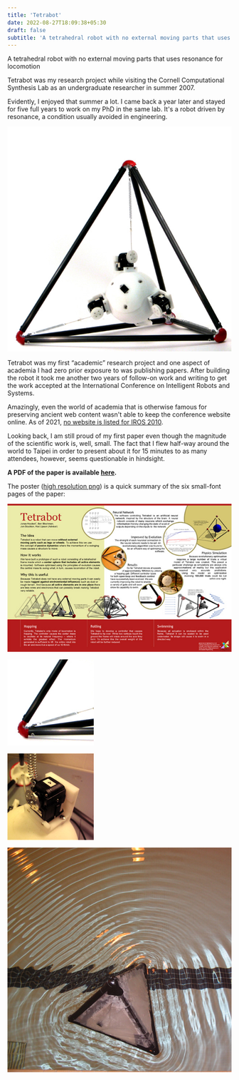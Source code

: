 ```yaml
---
title: 'Tetrabot'
date: 2022-08-27T18:09:38+05:30
draft: false
subtitle: 'A tetrahedral robot with no external moving parts that uses resonance for locomotion'
---
```


A tetrahedral robot with no external moving parts that uses resonance for locomotion

Tetrabot was my research project while visiting the Cornell Computational Synthesis Lab as an undergraduate researcher in summer 2007.

Evidently, I enjoyed that summer a lot. I came back a year later and stayed for five full years to work on my PhD in the same lab.
It's a robot driven by resonance, a condition usually avoided in engineering.

![Front view of the Tetrabot robot in front of white background](images/tetrabot_photo.jpg)

Tetrabot was my first “academic” research project and one aspect of academia I had zero prior exposure to was publishing papers.
After building the robot it took me another two years of follow-on work and writing to get the work accepted at the International Conference on Intelligent Robots and Systems.

Amazingly, even the world of academia that is otherwise famous for preserving ancient web content wasn't able to keep the conference website online.
As of 2021, [no website is listed for IROS 2010](https://www.ieee-ras.org/conferences-workshops/financially-co-sponsored/iros/past-and-future-venues).

Looking back, I am still proud of my first paper even though the magnitude of the scientific work is, well, small.
The fact that I flew half-way around the world to Taipei in order to present about it for 15 minutes to as many attendees, however, seems questionable in hindsight.

**A PDF of the paper is available [here](http://vigir.missouri.edu/~gdesouza/Research/Conference_CDs/IEEE_IROS_2010/data/papers/1551.pdf).**

The poster ([high resolution png](images/tetrabot_poster_large.png)) is a quick summary of the six small-font pages of the paper:

![](images/tetrabot_poster_small.jpg)

![](images/tetrabot_detail.jpg)

![](images/tetrabot_dynamixel_closeup.jpg)

![](images/on_water.jpg)
